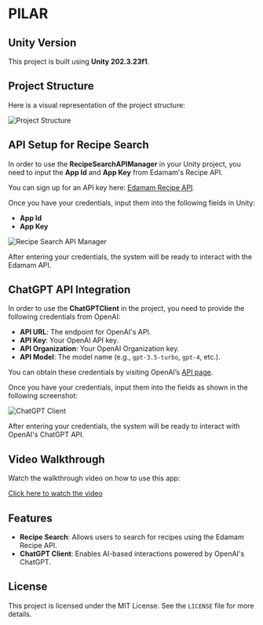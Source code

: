 # PILAR

## Unity Version
This project is built using **Unity 202.3.23f1**.

## Project Structure

Here is a visual representation of the project structure:

![Project Structure](https://github.com/dependable-cps/PILAR/blob/main/1.png)

## API Setup for Recipe Search

In order to use the **RecipeSearchAPIManager** in your Unity project, you need to input the **App Id** and **App Key** from Edamam's Recipe API.

You can sign up for an API key here: [Edamam Recipe API](https://developer.edamam.com/).

Once you have your credentials, input them into the following fields in Unity:

- **App Id**
- **App Key**

![Recipe Search API Manager](https://github.com/dependable-cps/PILAR/blob/main/2.png)

After entering your credentials, the system will be ready to interact with the Edamam API.

## ChatGPT API Integration

In order to use the **ChatGPTClient** in the project, you need to provide the following credentials from OpenAI:

- **API URL**: The endpoint for OpenAI's API.
- **API Key**: Your OpenAI API key.
- **API Organization**: Your OpenAI Organization key.
- **API Model**: The model name (e.g., `gpt-3.5-turbo`, `gpt-4`, etc.).

You can obtain these credentials by visiting OpenAI’s [API page](https://platform.openai.com/account/api-keys).

Once you have your credentials, input them into the fields as shown in the following screenshot:

![ChatGPT Client](https://github.com/dependable-cps/PILAR/blob/main/3.png)

After entering your credentials, the system will be ready to interact with OpenAI's ChatGPT API.

## Video Walkthrough

Watch the walkthrough video on how to use this app:

[Click here to watch the video](https://drive.google.com/file/d/1B-ePOaVpwOCL4R7bpOzKbX-213F7LuFm/view?usp=sharing)

## Features
- **Recipe Search**: Allows users to search for recipes using the Edamam Recipe API.
- **ChatGPT Client**: Enables AI-based interactions powered by OpenAI's ChatGPT.

## License
This project is licensed under the MIT License. See the `LICENSE` file for more details.
